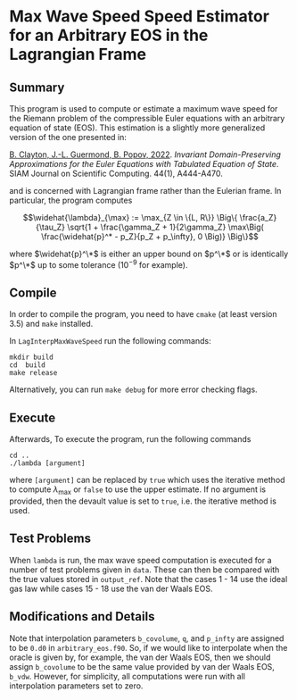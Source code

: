 # Max Wave Speed Speed Estimator for an Arbitrary EOS in the Lagrangian Frame

## Summary

This program is used to compute or estimate a maximum wave speed for
the Riemann problem of the compressible Euler equations with an
arbitrary equation of state (EOS). This estimation is a slightly more generalized version of the one presented in:

[B. Clayton, J.-L. Guermond, B.
Popov, 2022](https://epubs.siam.org/doi/abs/10.1137/21M1414097). *Invariant
Domain-Preserving Approximations for the Euler Equations with
Tabulated Equation of State*. SIAM Journal on Scientific Computing. 44(1), A444-A470.

and is concerned with Lagrangian frame rather than the Eulerian frame. In particular, the program computes
   
```math
\widehat{\lambda}_{\max} := \max_{Z \in \{L, R\}} \Big\{ \frac{a_Z}{\tau_Z} \sqrt{1 + \frac{\gamma_Z + 1}{2\gamma_Z} \max\Big( \frac{\widehat{p}^* - p_Z}{p_Z + p_\infty}, 0 \Big)} \Big\}
```

where $\widehat{p}^\*$ is either an upper bound on $p^\*$ or is identically $p^\*$ up to some tolerance ($10^{-9}$ for example).  

## Compile 

In order to compile the program, you need to have `cmake` (at least version
3.5) and `make` installed. 

In `LagInterpMaxWaveSpeed` run the following commands:  
```
mkdir build
cd  build
make release
```
Alternatively, you can run `make debug` for more error checking flags. 

## Execute

Afterwards, To execute the program, run the following commands
```
cd ..
./lambda [argument]
```
where `[argument]` can be replaced by `true` which uses the iterative
method to compute $\lambda_{\text{max}}$ or `false` to use the upper
estimate. If no argument is provided, then the devault value is set to
`true`, i.e. the iterative method is used.

## Test Problems

When `lambda` is run, the max wave speed computation is executed for a
number of test problems given in `data`. These can then be compared
with the true values stored in `output_ref`. Note that the cases 1 -
14 use the ideal gas law while cases 15 - 18 use the van der Waals
EOS.

## Modifications and Details

Note that interpolation parameters `b_covolume`, `q`, and `p_infty`
are assigned to be `0.d0` in `arbitrary_eos.f90`. So, if we would like
to interpolate when the oracle is given by, for example, the van der
Waals EOS, then we should assign `b_covolume` to be the same value
provided by van der Waals EOS, `b_vdw`. However, for simplicity, all
computations were run with all interpolation parameters set to zero.
